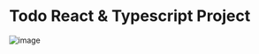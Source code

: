 # Todo React & Typescript Project


![image](https://github.com/dragana1611/todo-react-typescript-project/assets/77893122/0db5c1b4-b650-42c6-a59a-1ccd96399b46)


